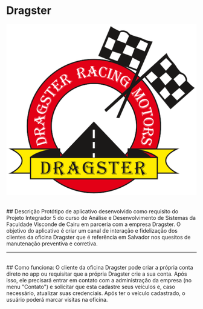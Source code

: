# Dragster
<p align="center">
  <img src="app/src/main/res/drawable-hdpi/dragster_logo_border.png" alt="Dragster"/>
</p></br>
## Descrição
Protótipo de aplicativo desenvolvido como requisito do Projeto Integrador 5 do curso de Análise e Desenvolvimento de Sistemas da Faculdade Visconde de Cairu em parceria com a empresa Dragster. O objetivo do aplicativo é criar um canal de interação e fidelização dos clientes da oficina Dragster que é referência em Salvador nos quesitos de manutenação preventiva e corretiva.
<hr></br>
## Como funciona:
O cliente da oficina Dragster pode criar a própria conta direto no app ou requisitar que a própria Dragster crie a sua conta. Após isso, ele precisará entrar em contato com a administração da empresa (no menu "Contato") e solicitar que esta cadastre seus veículos e, caso necessário, atualizar suas credenciais. Após ter o veículo cadastrado, o usuário poderá marcar visitas na oficina. 
